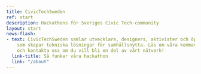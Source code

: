 ```yaml
---
title: CivicTechSweden
ref: start
description: Hackathons för Sveriges Civic Tech-community
layout: start
news-flash:
- text: CivicTechSweden samlar utvecklare, designers, aktivister och öppen data-entusiaster
    som skapar tekniska lösningar för samhällsnytta. Läs om våra kommande hackathon
    och kontakta oss om du vill bli en del av vårt nätverk!
  link-title: Så funkar våra hackathon
  link: "/about"
---
```


